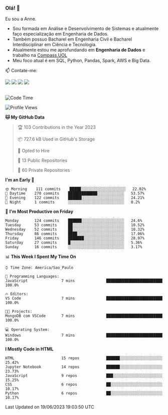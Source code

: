 ### Olá! 👋
Eu sou a Anne. 
- Sou formada em Análise e Desenvolvimento de Sistemas e atualmente faço especialização em Engenharia de Dados.
- Também possuo Bacharel em Engenharia Civil e Bacharel Interdisciplinar em Ciência e Tecnologia.
- Atualmente estou me aprofundando em **Engenharia de Dados** e trabalho na [Compass.UOL](https://compass.uol/pt/home/) 
- Meu foco atual é em SQL, Python, Pandas, Spark, AWS e Big Data.

📫 Contate-me: 

<div>
<a href="https://www.instagram.com/annekarolinefc/" target="_blank"><img src="https://img.shields.io/badge/-Instagram-%23E4405F?style=for-the-badge&logo=instagram&logoColor=white" target="_blank"></a> 
<a href = "mailto:annekarolinefc@gmail.com"><img src="https://img.shields.io/badge/-Gmail-%23333?style=for-the-badge&logo=gmail&logoColor=white" target="_blank"></a>
<a href="https://www.linkedin.com/in/devannekarolinefc/" target="_blank"><img src="https://img.shields.io/badge/-LinkedIn-%230077B5?style=for-the-badge&logo=linkedin&logoColor=white" target="_blank"></a> 
<a href="https://api.whatsapp.com/send?phone=5533991375118&text=Ol%C3%A1%20Anne!%20" target="_blank"><img src="https://img.shields.io/badge/WhatsApp-25D366?style=for-the-badge&logo=whatsapp&logoColor=white" target="_blank"></a>
</div>

  
<!--
  <img align="center" alt="Anne-An" height="30" width="40" src="https://github.com/devicons/devicon/blob/master/icons/angularjs/angularjs-original.svg">
-->

</br>

<!--START_SECTION:waka-->
![Code Time](http://img.shields.io/badge/Code%20Time-191%20hrs%2011%20mins-blue)

![Profile Views](http://img.shields.io/badge/Profile%20Views-0-blue)

**🐱 My GitHub Data** 

> 🏆 103 Contributions in the Year 2023
 > 
> 📦 727.6 kB Used in GitHub's Storage 
 > 
> 💼 Opted to Hire
 > 
> 📜 13 Public Repositories 
 > 
> 🔑 60 Private Repositories  
 > 
**I'm an Early 🐤** 

```text
🌞 Morning    111 commits    █████░░░░░░░░░░░░░░░░░░░░   22.02% 
🌇 Daytime    270 commits    █████████████░░░░░░░░░░░░   53.57% 
🌃 Evening    122 commits    ██████░░░░░░░░░░░░░░░░░░░   24.21% 
🌙 Night      1 commits      ░░░░░░░░░░░░░░░░░░░░░░░░░   0.2%

```
📅 **I'm Most Productive on Friday** 

```text
Monday       124 commits    ██████░░░░░░░░░░░░░░░░░░░   24.6% 
Tuesday      53 commits     ██░░░░░░░░░░░░░░░░░░░░░░░   10.52% 
Wednesday    52 commits     ██░░░░░░░░░░░░░░░░░░░░░░░   10.32% 
Thursday     86 commits     ████░░░░░░░░░░░░░░░░░░░░░   17.06% 
Friday       146 commits    ███████░░░░░░░░░░░░░░░░░░   28.97% 
Saturday     27 commits     █░░░░░░░░░░░░░░░░░░░░░░░░   5.36% 
Sunday       16 commits     ░░░░░░░░░░░░░░░░░░░░░░░░░   3.17%

```


📊 **This Week I Spent My Time On** 

```text
⌚︎ Time Zone: America/Sao_Paulo

💬 Programming Languages: 
JavaScript               7 mins              █████████████████████████   100.0%

🔥 Editors: 
VS Code                  7 mins              █████████████████████████   100.0%

🐱‍💻 Projects: 
MongoDB com VSCode       7 mins              █████████████████████████   100.0%

💻 Operating System: 
Windows                  7 mins              █████████████████████████   100.0%

```

**I Mostly Code in HTML** 

```text
HTML                     15 repos            ██████░░░░░░░░░░░░░░░░░░░   25.42% 
Jupyter Notebook         14 repos            ██████░░░░░░░░░░░░░░░░░░░   23.73% 
JavaScript               9 repos             ███░░░░░░░░░░░░░░░░░░░░░░   15.25% 
CSS                      6 repos             ██░░░░░░░░░░░░░░░░░░░░░░░   10.17% 
Python                   6 repos             ██░░░░░░░░░░░░░░░░░░░░░░░   10.17%

```



 Last Updated on 19/06/2023 19:03:50 UTC
<!--END_SECTION:waka-->
  

